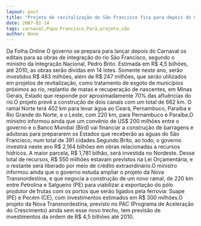 ```yaml
---
layout: post
title: "Projeto de revitalização do São Francisco fica para depois do Carnaval"
date: 2007-02-14
tags: carnaval,Papa Francisco,Pará,projeto,são
author: None
---
```

Da Folha Online
O governo se prepara para lançar depois do Carnaval os editais para as obras de integração do rio São Francisco, segundo o ministro da Integração Nacional, Pedro Brito. Estimada em R$ 4,5 bilhões, até 2010, as obras serão dividas em 14 lotes. Somente neste ano, serão investidos R$ 483 milhões, além de R$ 247 milhões, que serão utilizados em projetos de revitalização, como tratamento de esgoto de municípios próximos ao rio, replantio de matas e recuperação de nascentes, em Minas Gerais, Estado que responde por aproximadamente 70% das afluências do rio.O projeto prevê a construção de dois canais com um total de 662 km. O ramal Norte terá 402 km para levar água ao Ceará, Pernambuco, Paraíba e Rio Grande do Norte, e o Leste, com 220 km, para Pernambuco e Paraíba.O ministro informou ainda que um convênio de US$ 200 milhões entre o governo e o Banco Mundial (Bird) vai financiar a construção de barragens e adutoras para prepararem os Estados que receberão as águas do São Francisco, num total de 391 cidades.Segundo Brito, ao todo, o governo investirá neste ano R$ 2,164 bilhões em obras relacionadas a recursos hídricos. A maior parcela, R$ 1,781 bilhão, será investida no Nordeste. Desse total de recursos, R$ 550 milhões estavam previstos na Lei Orçamentária, e o restante será liberado por meio de crédito extraordinário.O ministro informou ainda que o governo estuda ampliar o projeto da Nova Transnordestina, e que negocia a construção de um novo ramal, de 220 km entre Petrolina e Salgueiro (PE) para viabilizar a exportação do pólo produtor de frutas com os portos que serão ligados pela ferrovia: Suape (PE) e Pecém (CE), com investimentos estimados em R$ 300 milhões.O projeto da Nova Transnordestina, previsto no PAC (Programa de Aceleração do Crescimento) ainda sem esse novo trecho, tem previsão de investimentos da ordem de R$ 4,5 bilhões até 2010. 